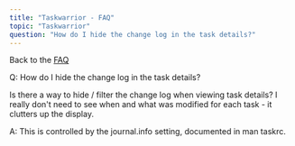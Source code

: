 ```yaml
---
title: "Taskwarrior - FAQ"
topic: "Taskwarrior"
question: "How do I hide the change log in the task details?"
---
```


Back to the [FAQ](/support/faq)

Q: How do I hide the change log in the task details?

Is there a way to hide / filter the change log when viewing task details?  I really don't need to see when and what was modified for each task - it clutters up the display.

A: This is controlled by the journal.info setting, documented in man taskrc.

